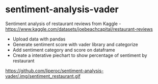 # sentiment-analysis-vader

Sentiment analysis of restaurant reviews from Kaggle - https://www.kaggle.com/datasets/joebeachcapital/restaurant-reviews

* Upload data with pandas
* Generate sentiment score with vader library and categorize
* Add sentiment category and score on dataframe
* Create a interative piechart to show percentage of sentiment by restaurant

https://github.com/liperoc/sentiment-analysis-vader/.img/sentiment_restaurant.gif
